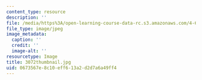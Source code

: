 ```yaml
---
content_type: resource
description: ''
file: /media/https%3A/open-learning-course-data-rc.s3.amazonaws.com/4-614-religious-architecture-and-islamic-cultures-fall-2002/0673567e8c10eff613a2d2d7a6a49ff4_3072thumbnail.jpg
file_type: image/jpeg
image_metadata:
  caption: ''
  credit: ''
  image-alt: ''
resourcetype: Image
title: 3072thumbnail.jpg
uid: 0673567e-8c10-eff6-13a2-d2d7a6a49ff4
---
```

